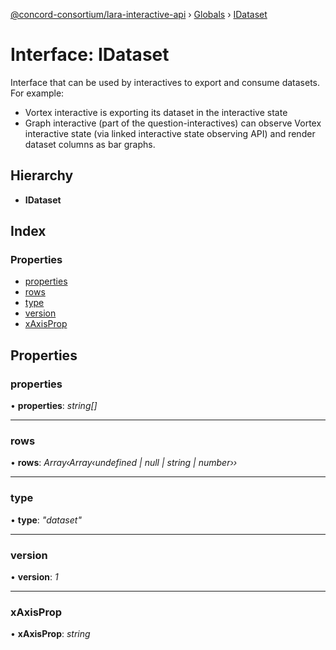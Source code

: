 [@concord-consortium/lara-interactive-api](../README.md) › [Globals](../globals.md) › [IDataset](idataset.md)

# Interface: IDataset

Interface that can be used by interactives to export and consume datasets. For example:
- Vortex interactive is exporting its dataset in the interactive state
- Graph interactive (part of the question-interactives) can observe Vortex interactive state
  (via linked interactive state observing API) and render dataset columns as bar graphs.

## Hierarchy

* **IDataset**

## Index

### Properties

* [properties](idataset.md#properties)
* [rows](idataset.md#rows)
* [type](idataset.md#type)
* [version](idataset.md#version)
* [xAxisProp](idataset.md#xaxisprop)

## Properties

###  properties

• **properties**: *string[]*

___

###  rows

• **rows**: *Array‹Array‹undefined | null | string | number››*

___

###  type

• **type**: *"dataset"*

___

###  version

• **version**: *1*

___

###  xAxisProp

• **xAxisProp**: *string*
